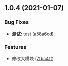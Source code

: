 ## 1.0.4 (2021-01-07)


### Bug Fixes

* **测试:** test ([a58a6cd](https://github.com/ajunzai/pack-browser-update/commit/a58a6cdad7696b250b8a49459fdc8bc3104b3439))


### Features

* 修改大模块 ([7fbc41f](https://github.com/ajunzai/pack-browser-update/commit/7fbc41f74ec855b63c149c8f9430870fccda663f))



